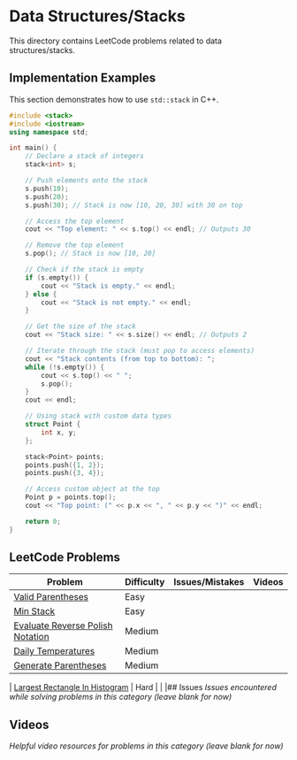 # Data Structures/Stacks

This directory contains LeetCode problems related to data structures/stacks.


## Implementation Examples

This section demonstrates how to use `std::stack` in C++.

```cpp
#include <stack>
#include <iostream>
using namespace std;

int main() {
    // Declare a stack of integers
    stack<int> s;

    // Push elements onto the stack
    s.push(10);
    s.push(20);
    s.push(30); // Stack is now [10, 20, 30] with 30 on top

    // Access the top element
    cout << "Top element: " << s.top() << endl; // Outputs 30

    // Remove the top element
    s.pop(); // Stack is now [10, 20]

    // Check if the stack is empty
    if (s.empty()) {
        cout << "Stack is empty." << endl;
    } else {
        cout << "Stack is not empty." << endl;
    }

    // Get the size of the stack
    cout << "Stack size: " << s.size() << endl; // Outputs 2

    // Iterate through the stack (must pop to access elements)
    cout << "Stack contents (from top to bottom): ";
    while (!s.empty()) {
        cout << s.top() << " ";
        s.pop();
    }
    cout << endl;

    // Using stack with custom data types
    struct Point {
        int x, y;
    };

    stack<Point> points;
    points.push({1, 2});
    points.push({3, 4});

    // Access custom object at the top
    Point p = points.top();
    cout << "Top point: (" << p.x << ", " << p.y << ")" << endl;

    return 0;
}
```
## LeetCode Problems

| Problem | Difficulty | Issues/Mistakes | Videos |
|---------|------------|-----------------|--------|
| [Valid Parentheses](https://leetcode.com/problems/valid-parentheses/description/) | Easy | | |
| [Min Stack](https://leetcode.com/problems/min-stack/) | Easy | | |
| [Evaluate Reverse Polish Notation](https://leetcode.com/problems/evaluate-reverse-polish-notation/description/) | Medium | | |
| [Daily Temperatures](https://leetcode.com/problems/daily-temperatures/description/) | Medium | | |
| [Generate Parentheses](https://leetcode.com/problems/generate-parentheses/description/) | Medium | | |


| [Largest Rectangle In Histogram](https://leetcode.com/problems/largest-rectangle-in-histogram/description/) | Hard | | |## Issues
*Issues encountered while solving problems in this category (leave blank for now)*

## Videos  
*Helpful video resources for problems in this category (leave blank for now)*